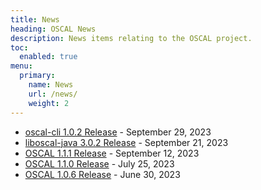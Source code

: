 ```yaml
---
title: News
heading: OSCAL News
description: News items relating to the OSCAL project.
toc:
  enabled: true
menu:
  primary:
    name: News
    url: /news/
    weight: 2
---
```


- [oscal-cli 1.0.2 Release](https://github.com/usnistgov/oscal-cli/releases/v1.0.2) - September 29, 2023
- [liboscal-java 3.0.2 Release](https://github.com/usnistgov/liboscal-java/releases/tag/v3.0.2) - September 21, 2023
- [OSCAL 1.1.1 Release](https://github.com/usnistgov/OSCAL/releases/tag/v1.1.1) - September 12, 2023
- [OSCAL 1.1.0 Release](https://github.com/usnistgov/OSCAL/releases/tag/v1.1.0) - July 25, 2023
- [OSCAL 1.0.6 Release](https://github.com/usnistgov/OSCAL/releases/tag/v1.0.6) - June 30, 2023
